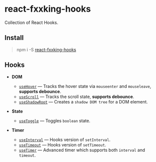 # react-fxxking-hooks

Collection of React Hooks.


## Install

> npm i -S [react-fxxking-hooks](https://www.npmjs.com/package/react-fxxking-hooks)


## Hooks

- **DOM**
    - [`useHover`](./src/useHover.ts) &mdash; Tracks the hover state via `mouseenter` and `mouseleave`, **supports debounce**.
    - [`useScroll`](./src/useScroll.ts) &mdash; Tracks the scroll state, **supports debounce**.
    - [`useShadowRoot`](./src/useShadowRoot.ts) &mdash; Creates a `shadow DOM tree` for a DOM element.

- **State**
    - [`useToggle`](./src/useToggle.ts) &mdash; Toggles `boolean` state.

- **Timer**
    - [`useInterval`](./src/useInterval.ts) &mdash; Hooks version of `setInterval`.
    - [`useTimeout`](./src/useTimeout.ts) &mdash; Hooks version of `setTimeout`.
    - [`useTimer`](./src/useTimer.ts) &mdash; Advanced timer which supports both `interval` and `timeout`.
